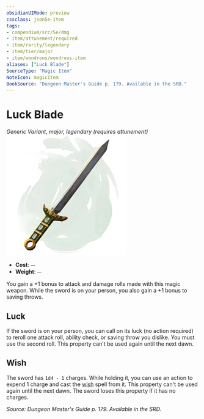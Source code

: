 ```yaml
---
obsidianUIMode: preview
cssclass: json5e-item
tags:
- compendium/src/5e/dmg
- item/attunement/required
- item/rarity/legendary
- item/tier/major
- item/wondrous/wondrous-item
aliases: ["Luck Blade"]
SourceType: "Magic Item"
NoteIcon: magicitem
BookSource: "Dungeon Master's Guide p. 179. Available in the SRD."
---
```

# Luck Blade
*Generic Variant, major, legendary (requires attunement)*  
![](https://raw.githubusercontent.com/5etools-mirror-2/5etools-img/main/items/DMG/Luck%20Blade.webp#right)  

- **Cost**: ⏤
- **Weight**: ⏤

You gain a +1 bonus to attack and damage rolls made with this magic weapon. While the sword is on your person, you also gain a +1 bonus to saving throws.

## Luck

If the sword is on your person, you can call on its luck (no action required) to reroll one attack roll, ability check, or saving throw you dislike. You must use the second roll. This property can't be used again until the next dawn.

## Wish

The sword has `1d4 - 1` charges. While holding it, you can use an action to expend 1 charge and cast the [wish](/2-Mechanics/CLI/spells/wish.md) spell from it. This property can't be used again until the next dawn. The sword loses this property if it has no charges.

*Source: Dungeon Master's Guide p. 179. Available in the SRD.*